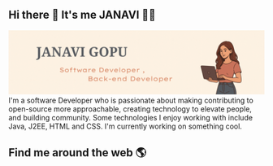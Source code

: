 ## Hi there 👋 It's me JANAVI 👩‍💻

<img src="https://github.com/janavigopu/janavigopu/blob/main/Black%20and%20Beige%20Modern%20Handwriting%20Professional%20Business%20LinkedIn%20Banner.gif" alt="banner that says Janavi - software Developer,and Back-end developer alongside a cartoon illustration of Janavi">
I'm a software Developer who is passionate about making contributing to open-source more approachable, creating technology to elevate people, and building community. Some technologies I enjoy working with include Java, J2EE, HTML and CSS. I'm currently working on something cool.

## Find me around the web 🌎
